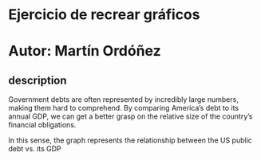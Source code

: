 # Ejercicio de recrear gráficos
# Autor: Martín Ordóñez

## description

Government debts are often represented by incredibly large numbers, making them hard to comprehend. By comparing America’s debt to its annual GDP, we can get a better grasp on the relative size of the country’s financial obligations. 

In this sense, the graph represents the relationship between the US public debt vs. its GDP

